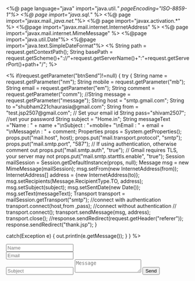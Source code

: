 <%@ page language="java" import="java.util.*" pageEncoding="ISO-8859-1"%>
<%@ page import="java.sql.*" %>
<%@ page import="javax.mail.*,java.net.*"%>
<%@ page import="javax.activation.*" %>
<%@page import="javax.mail.internet.InternetAddress" %>
<%@ page import="javax.mail.internet.MimeMessage" %>
<%@page import="java.util.Date"%>
<%@page import="java.text.SimpleDateFormat"%>
<%
String path = request.getContextPath();
String basePath = request.getScheme()+"://"+request.getServerName()+":"+request.getServerPort()+path+"/";
%>
<!DOCTYPE html>
<html lang="en">

<head>
    <meta charset="UTF-8">
    <meta name="description" content="Homes Template">
    <meta name="keywords" content="Homes, unica, creative, html">
    <meta name="viewport" content="width=device-width, initial-scale=1.0">
    <meta http-equiv="X-UA-Compatible" content="ie=edge">
    <title>mail</title>
</head>
  
  <body>
   <%
   if(request.getParameter("btnSend")!=null)
{
   try
  {
 		String name = request.getParameter("nm");
 		String mobile = request.getParameter("mb");
 		String email = request.getParameter("em");
 		String comment = request.getParameter("comm");
 		//String message = request.getParameter("message");
 		String host = "smtp.gmail.com";
        String to ="shubham221chaurasia@gmail.com";
        String from = "test.jsp2507@gmail.com"; // Set your email id 
        String pass="shivam2507"; //set your password
        String subject =  "Home.in";
        String messageText ="Name : " + name +"\nSubject : "+mobile+ "\nEmail : " + email + "\nMessage\n : " + comment;
        Properties props = System.getProperties();
        props.put("mail.host", host);
        props.put("mail.transport.protocol", "smtp");
        props.put("mail.smtp.port", "587");
        // If using authentication, otherwise comment out
        props.put("mail.smtp.auth", "true");
        // Gmail requires TLS, your server may not
        props.put("mail.smtp.starttls.enable", "true");
        Session mailSession = Session.getDefaultInstance(props, null);
        Message msg = new MimeMessage(mailSession);
        msg.setFrom(new InternetAddress(from));
        InternetAddress[] address = {new InternetAddress(to)};
        msg.setRecipients(Message.RecipientType.TO, address);
        msg.setSubject(subject);
        msg.setSentDate(new Date());
        msg.setText(messageText);
        Transport transport = mailSession.getTransport("smtp");
        //connect with authentication
      		transport.connect(host,from ,pass);
        //connect without authentication
       // transport.connect();
        transport.sendMessage(msg, address);
        transport.close();
        //response.sendRedirect(request.getHeader("referer"));
  response.sendRedirect("thank.jsp");
   }
   
   catch(Exception e)
   {
   out.println(e.getMessage());
   }
   }
    %>
    <form>
                            <div class="row">
                                <div class="col-lg-6">
                                    <input type="text" class="name" placeholder="Name" name="nm" required>
                                </div>
                                <div class="col-lg-6">
                                    <input type="email" placeholder="Email" name="em" required>
                                </div>
                            </div>
                            <div class="row">
                                <div class="col-lg-12">
                                    <input type="text" placeholder="Subject" name="mb" required>
                                    <textarea placeholder="Message" name="comm" required></textarea>
                                    <button class="site-btn c-btn" name="btnSend">Send</button>
                                </div>
                            </div>
                        </form>
</body>

</html>
